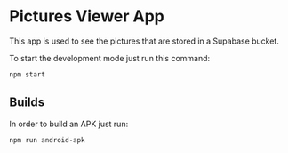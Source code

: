 # Pictures Viewer App

This app is used to see the pictures that are stored in a Supabase bucket.

To start the development mode just run this command:

```sh
npm start
```

## Builds

In order to build an APK just run:

```sh
npm run android-apk
```